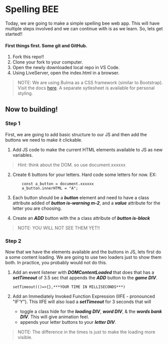 # Spelling BEE

Today, we are going to make a simple spelling bee web app.  This will have multiple steps involved and we can continue with is as we learn.  So, lets get started!!

#### First things first. Some git and GitHub.
 1. Fork this repo!!
 2. Clone your fork to your computer.
 3. Open the newly downloaded local repo in VS Code.
 4. Using LiveServer, open the index.html in a browser.

 >NOTE: We are using Bulma as a CSS framework (similar to Bootstrap).  Visit the docs [here](https://bulma.io).  A separate sytlesheet is available for personal styling.

 ## Now to building!

### Step 1

First, we are going to add basic structure to our JS and then add the buttons we need to make it clickable.

 1. Add JS code to make the current HTML elements available to JS as new variables.
> Hint: think about the DOM.  so use document.xxxxxx

 2. Create 6 buttons for your letters.  Hard code some letters for now. EX:

            const a_button = document.xxxxxx
            a_button.innerHTML = "A";
            
 3. Each button should be a ***button*** element and need to have a class attribute added of ***button is-warning m-2***, and a ***value*** attribute for the letter you are choosing.  

 4. Create an ***ADD*** button with the a class attribute of ***button is-black***

 >NOTE:  YOU WILL NOT SEE THEM YET!!

 ### Step 2

Now that we have the elements available and the buttons in JS, lets first do a some content loading.  We are going to use two loaders just to show them both.  In practice, you probably would not do this.

  1.  Add an event listener with ***DOMContentLoaded*** that does that has a ***setTimeout*** of 3.5 sec that appends the ***ADD*** button to the ***game DIV***.  
  
          setTimeout(()=>{},***YOUR TIME IN MILLISECONDS***)
  2.  Add an Immediately Invoked Function Expression (IIFE - pronounced "IF'Y").  This IIFE will also load a ***setTimeout*** for 3 seconds that will

      - toggle a class hide for the ***loading DIV***, ***word DIV***, &  the ***words bank DIV***.  This will give animation feel.
      - appends your letter buttons to your ***letter DIV***.
>NOTE:  The difference in the times is just to make the loading more visible.
